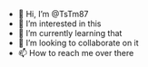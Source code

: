- 👋 Hi, I’m @TsTm87
- 👀 I’m interested in this
- 🌱 I’m currently learning that
- 💞️ I’m looking to collaborate on it
- 📫 How to reach me over there

<!---
TsTm87/TsTm87 is a ✨ special ✨ repository because its `README.md` (this file) appears on your GitHub profile.
You can click the Preview link to take a look at your changes.
--->
